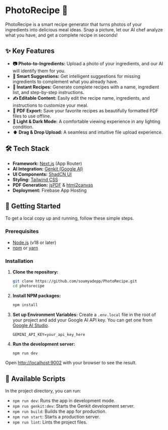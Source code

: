 # PhotoRecipe 🍳

PhotoRecipe is a smart recipe generator that turns photos of your ingredients into delicious meal ideas. Snap a picture, let our AI chef analyze what you have, and get a complete recipe in seconds!

## ✨ Key Features

- **📷 Photo-to-Ingredients:** Upload a photo of your ingredients, and our AI will identify them for you.
- **🤖 Smart Suggestions:** Get intelligent suggestions for missing ingredients to complement what you already have.
- **📖 Instant Recipes:** Generate complete recipes with a name, ingredient list, and step-by-step instructions.
- **✍️ Editable Content:** Easily edit the recipe name, ingredients, and instructions to customize your meal.
- **📄 PDF Export:** Save your favorite recipes as beautifully formatted PDF files to use offline.
- **🎨 Light & Dark Mode:** A comfortable viewing experience in any lighting condition.
- **⬆️ Drag & Drop Upload:** A seamless and intuitive file upload experience.

## 🛠️ Tech Stack

- **Framework:** [Next.js](https://nextjs.org/) (App Router)
- **AI Integration:** [Genkit (Google AI)](https://firebase.google.com/docs/genkit)
- **UI Components:** [ShadCN UI](https://ui.shadcn.com/)
- **Styling:** [Tailwind CSS](https://tailwindcss.com/)
- **PDF Generation:** [jsPDF](https://github.com/parallax/jsPDF) & [html2canvas](https://html2canvas.hertzen.com/)
- **Deployment:** Firebase App Hosting

## 🚀 Getting Started

To get a local copy up and running, follow these simple steps.

### Prerequisites

- [Node.js](https://nodejs.org/) (v18 or later)
- [npm](https://www.npmjs.com/) or [yarn](https://yarnpkg.com/)

### Installation

1.  **Clone the repository:**

    ```bash
    git clone https://github.com/soumyadepp/PhotoRecipe.git
    cd photorecipe
    ```

2.  **Install NPM packages:**

    ```bash
    npm install
    ```

3.  **Set up Environment Variables:**
    Create a `.env.local` file in the root of your project and add your Google AI API key. You can get one from [Google AI Studio](https://aistudio.google.com/app/apikey).

    ```env
    GEMINI_API_KEY=your_api_key_here
    ```

4.  **Run the development server:**
    ```bash
    npm run dev
    ```

Open [http://localhost:9002](http://localhost:9002) with your browser to see the result.

## 📜 Available Scripts

In the project directory, you can run:

- `npm run dev`: Runs the app in development mode.
- `npm run genkit:dev`: Starts the Genkit development server.
- `npm run build`: Builds the app for production.
- `npm run start`: Starts a production server.
- `npm run lint`: Lints the project files.
